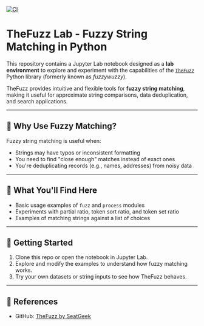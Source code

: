 [![CI](https://github.com/lc-rezende/demo-thefuzz/actions/workflows/main.yml/badge.svg?branch=main)](https://github.com/lc-rezende/demo-thefuzz/actions/workflows/main.yml)

# TheFuzz Lab - Fuzzy String Matching in Python

This repository contains a Jupyter Lab notebook designed as a **lab environment** to explore and experiment with the capabilities of the [`TheFuzz`](https://github.com/seatgeek/thefuzz) Python library (formerly known as *fuzzywuzzy*).

TheFuzz provides intuitive and flexible tools for **fuzzy string matching**, making it useful for approximate string comparisons, data deduplication, and search applications.

---

## 🧠 Why Use Fuzzy Matching?

Fuzzy string matching is useful when:

- Strings may have typos or inconsistent formatting  
- You need to find "close enough" matches instead of exact ones  
- You're deduplicating records (e.g., names, addresses) from noisy data  

---

## 📘 What You'll Find Here

- Basic usage examples of `fuzz` and `process` modules  
- Experiments with partial ratio, token sort ratio, and token set ratio  
- Examples of matching strings against a list of choices  

---

## 🚀 Getting Started

1. Clone this repo or open the notebook in Jupyter Lab.
2. Explore and modify the examples to understand how fuzzy matching works.
3. Try your own datasets or string inputs to see how TheFuzz behaves.

---

## 🔗 References

- GitHub: [TheFuzz by SeatGeek](https://github.com/seatgeek/thefuzz)  